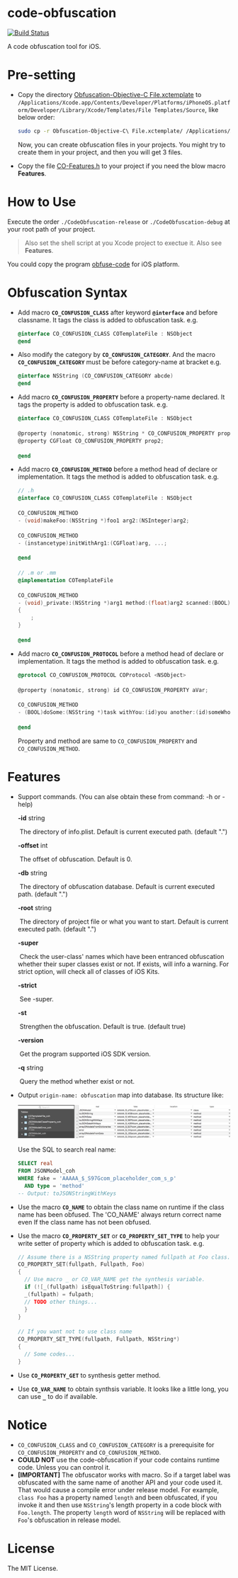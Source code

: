 # code-obfuscation

[![Build Status](https://travis-ci.org/CUITCHE/code-obfuscation.svg?branch=master)](https://travis-ci.org/CUITCHE/code-obfuscation)

A code obfuscation tool for iOS.

# Pre-setting

- Copy the directory [Obfuscation-Objective-C File.xctemplate](Obfuscation-Objective-C%20File.xctemplate) to `/Applications/Xcode.app/Contents/Developer/Platforms/iPhoneOS.platform/Developer/Library/Xcode/Templates/File Templates/Source`, like below order:

  ```sh
  sudo cp -r Obfuscation-Objective-C\ File.xctemplate/ /Applications/Xcode.app/Contents/Developer/Platforms/iPhoneOS.platform/Developer/Library/Xcode/Templates/File\ Templates/Source
  ```

  Now, you can create obfuscation files in your projects. You might try to create them in your project, and then you will get 3 files.

- Copy the file [CO-Features.h](CodeObfuscation/CodeObfuscation/TemplateFiles/CO-Features.h) to your project if you need the blow macro **Features**.

# How to Use

Execute the order `./CodeObfuscation-release` or `./CodeObfuscation-debug` at your root path of your project.

> Also set the shell script at you Xcode project to exectue it. Also see **Features**.

You could copy the program [obfuse-code](Products/iOS/obfuse-code) for iOS platform.

# Obfuscation Syntax

- Add macro **`CO_CONFUSION_CLASS`** after keyword **`@interface`** and before classname. It tags the class is added to obfuscation task. e.g.

  ```objective-c
  @interface CO_CONFUSION_CLASS COTemplateFile : NSObject
  @end
  ```

- Also modify the category by **`CO_CONFUSION_CATEGORY`**. And the macro **`CO_CONFUSION_CATEGORY`** must be before category-name at bracket e.g.

  ```objective-c
  @interface NSString (CO_CONFUSION_CATEGORY abcde)
  @end
  ```

- Add macro **`CO_CONFUSION_PROPERTY`** before a property-name declared. It tags the property is added to obfuscation task. e.g.

  ```objective-c
  @interface CO_CONFUSION_CLASS COTemplateFile : NSObject

  @property (nonatomic, strong) NSString * CO_CONFUSION_PROPERTY prop1;
  @property CGFloat CO_CONFUSION_PROPERTY prop2;

  @end
  ```

- Add macro **`CO_CONFUSION_METHOD`** before a method head of declare or implementation. It tags the method is added to obfuscation task. e.g.

  ```objective-c
  // .h
  @interface CO_CONFUSION_CLASS COTemplateFile : NSObject

  CO_CONFUSION_METHOD
  - (void)makeFoo:(NSString *)foo1 arg2:(NSInteger)arg2;

  CO_CONFUSION_METHOD
  - (instancetype)initWithArg1:(CGFloat)arg, ...;

  @end

  // .m or .mm
  @implementation COTemplateFile

  CO_CONFUSION_METHOD
  - (void)_private:(NSString *)arg1 method:(float)arg2 scanned:(BOOL)scanned
  {
      ;
  }

  @end
  ```

- Add macro **`CO_CONFUSION_PROTOCOL`** before a method head of declare or implementation. It tags the method is added to obfuscation task. e.g.

  ```objective-c
  @protocol CO_CONFUSION_PROTOCOL COProtocol <NSObject>

  @property (nonatomic, strong) id CO_CONFUSION_PROPERTY aVar;

  CO_CONFUSION_METHOD
  - (BOOL)doSome:(NSString *)task withYou:(id)you another:(id)someWho;

  @end
  ```

  Property and method are same to `CO_CONFUSION_PROPERTY` and ` CO_CONFUSION_METHOD`.

# Features

- Support commands. (You can alse obtain these from command: -h or -help)

  **-id** string

  ​    	The directory of info.plist. Default is current executed path. (default ".")

  **-offset** int

  ​    	The offset of obfuscation. Default is 0.

  **-db** string

  ​    	The directory of obfuscation database. Default is current executed path. (default ".")

  **-root** string

  ​    	The directory of project file or what you want to start. Default is current executed path. (default ".")

  **-super**

  ​    	Check the user-class' names which have been entranced obfuscation whether their super classes exist or not. If exists, will info a warning. For strict option, will check all of classes of iOS Kits.

  **-strict**

  ​    	See -super.

  **-st**

  ​    	Strengthen the obfuscation. Default is true. (default true)

  **-version**

  ​    	Get the program supported iOS SDK version.

  **-q** string

  ​    	Query the method whether exist or not.

- Output `origin-name: obfuscation` map into database. Its structure like:

  ![database-structure](md.res/database-structure.png)

  Use the SQL to search real name:

  ```sql lite
  SELECT real
  FROM JSONModel_coh
  WHERE fake = 'AAAAA_$_S97Gcom_placeholder_com_s_p'
  	AND type = 'method'
  -- Output: toJSONStringWithKeys
  ```

- Use the macro **`CO_NAME`** to obtain the class name on runtime if the class name has been obfused. The 'CO_NAME' always return correct name even If the class name has not been obfused.

- Use the macro **`CO_PROPERTY_SET`** or **`CO_PROPERTY_SET_TYPE`** to help your write setter of property which is added to obfuscation task. e.g.

  ```objective-c
  // Assume there is a NSString property named fullpath at Foo class.
  CO_PROPERTY_SET(fullpath, Fullpath, Foo)
  {
    // Use macro _ or CO_VAR_NAME get the synthesis variable.
    if (![_(fullpath) isEqualToString:fullpath]) {
  	_(fullpath) = fulpath;
  	// TODO other things... 
    }
  }

  // If you want not to use class name
  CO_PROPERTY_SET_TYPE(fullpath, Fullpath, NSString*)
  {
    // Some codes...
  }
  ```

- Use **`CO_PROPERTY_GET`** to synthesis getter method.

- Use **`CO_VAR_NAME`** to obtain synthsis variable. It looks like a little long, you can use **`_`** to do if available.



# Notice

- `CO_CONFUSION_CLASS` and `CO_CONFUSION_CATEGORY` is a prerequisite for `CO_CONFUSION_PROPERTY` and `CO_CONFUSION_METHOD`.
- **COULD NOT** use the code-obfuscation if your code contains runtime code. Unless you can control it.
- **[IMPORTANT]** The obfuscator works with macro. So if a target label was obfuscated with the same name of another API and your code used it. That would cause a compile error under release model. For example, `class Foo` has a property named `length` and been obfuscated, if you invoke it and then use `NSString`'s length property in a code block with `Foo.length`. The property `length` word of `NSString` will be replaced with `Foo`'s obfuscation in release model.

# License

The MIT License.
